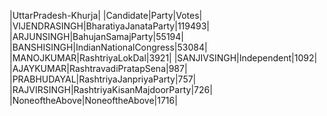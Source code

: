  
|UttarPradesh-Khurja|
|Candidate|Party|Votes|
|VIJENDRASINGH|BharatiyaJanataParty|119493|
|ARJUNSINGH|BahujanSamajParty|55194|
|BANSHISINGH|IndianNationalCongress|53084|
|MANOJKUMAR|RashtriyaLokDal|3921|
|SANJIVSINGH|Independent|1092|
|AJAYKUMAR|RashtravadiPratapSena|987|
|PRABHUDAYAL|RashtriyaJanpriyaParty|757|
|RAJVIRSINGH|RashtriyaKisanMajdoorParty|726|
|NoneoftheAbove|NoneoftheAbove|1716|
